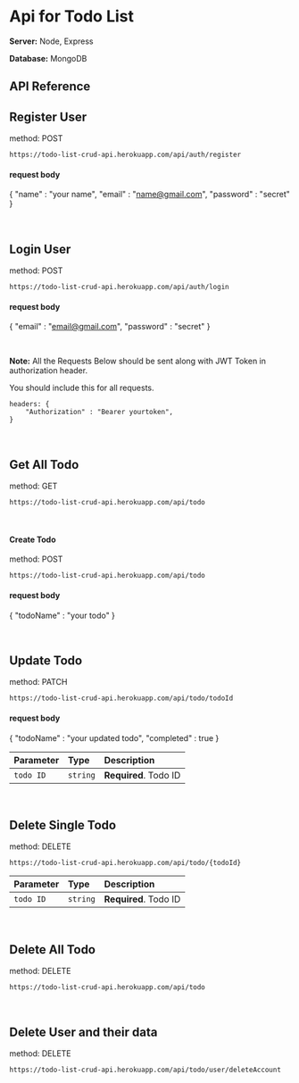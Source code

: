  # Api for Todo List
 


**Server:** Node, Express

**Database:** MongoDB


## API Reference

## Register User

 method: POST

```http
https://todo-list-crud-api.herokuapp.com/api/auth/register
```

#### request body
  {
    "name" : "your name",
    "email" : "name@gmail.com",
    "password" : "secret"
}

&nbsp;


## Login User

method: POST

```http
https://todo-list-crud-api.herokuapp.com/api/auth/login
```

#### request body
  {
   "email" : "email@gmail.com",
   "password" : "secret"
   }

&nbsp;

**Note:** All the Requests Below should be sent along with JWT Token in authorization header. 




You should include this for all requests.
```
headers: {
    "Authorization" : "Bearer yourtoken",
}
```

&nbsp;


## Get All Todo

method: GET

```http
https://todo-list-crud-api.herokuapp.com/api/todo
```

&nbsp;

#### Create Todo

method: POST

```http
https://todo-list-crud-api.herokuapp.com/api/todo
```
 #### request body 
  {
  "todoName" : "your todo"
  }

&nbsp;


## Update Todo

method: PATCH

```http
https://todo-list-crud-api.herokuapp.com/api/todo/todoId

```
#### request body
  {
  "todoName" : "your updated todo",
  "completed" : true
  }


| Parameter | Type     | Description                |
| :-------- | :------- | :------------------------- |
| `todo ID` | `string` | **Required**. Todo ID |


&nbsp;

## Delete Single Todo

method: DELETE

```http
https://todo-list-crud-api.herokuapp.com/api/todo/{todoId}
```
| Parameter | Type     | Description                |
| :-------- | :------- | :------------------------- |
| `todo ID` | `string` | **Required**. Todo ID |


&nbsp;

## Delete All Todo

method: DELETE

```http
https://todo-list-crud-api.herokuapp.com/api/todo
```

&nbsp;

##  Delete User and their data

method: DELETE

```http
https://todo-list-crud-api.herokuapp.com/api/todo/user/deleteAccount
```
